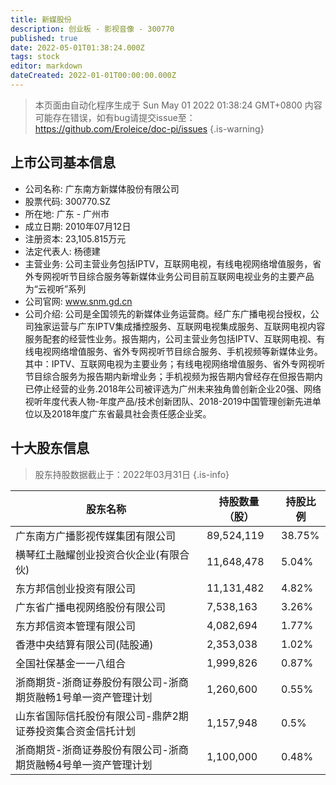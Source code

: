 ```yaml
---
title: 新媒股份
description: 创业板 - 影视音像 - 300770
published: true
date: 2022-05-01T01:38:24.000Z
tags: stock
editor: markdown
dateCreated: 2022-01-01T00:00:00.000Z
---
```


> 本页面由自动化程序生成于 Sun May 01 2022 01:38:24 GMT+0800
> 内容可能存在错误，如有bug请提交issue至：https://github.com/Eroleice/doc-pi/issues
{.is-warning}

## 上市公司基本信息
- 公司名称: 广东南方新媒体股份有限公司
- 股票代码: 300770.SZ
- 所在地: 广东 - 广州市
- 成立日期: 2010年07月12日
- 注册资本: 23,105.815万元
- 法定代表人: 杨德建
- 主营业务: 公司主营业务包括IPTV，互联网电视，有线电视网络增值服务，省外专网视听节目综合服务等新媒体业务公司目前互联网电视业务的主要产品为“云视听”系列
- 公司官网: www.snm.gd.cn
- 公司介绍: 公司是全国领先的新媒体业务运营商。经广东广播电视台授权，公司独家运营与广东IPTV集成播控服务、互联网电视集成服务、互联网电视内容服务配套的经营性业务。报告期内，公司主营业务包括IPTV、互联网电视、有线电视网络增值服务、省外专网视听节目综合服务、手机视频等新媒体业务。其中：IPTV、互联网电视为主要业务；有线电视网络增值服务、省外专网视听节目综合服务为报告期内新增业务；手机视频为报告期内曾经存在但报告期内已停止经营的业务.2018年公司被评选为广州未来独角兽创新企业20强、网络视听年度代表人物-年度产品/技术创新团队、2018-2019中国管理创新先进单位以及2018年度广东省最具社会责任感企业奖。


## 十大股东信息
> 股东持股数据截止于：2022年03月31日
{.is-info}

| 股东名称 | 持股数量（股） | 持股比例 |
| --- | --- | --- |
| 广东南方广播影视传媒集团有限公司 | 89,524,119 | 38.75% |
| 横琴红土融耀创业投资合伙企业(有限合伙) | 11,648,478 | 5.04% |
| 东方邦信创业投资有限公司 | 11,131,482 | 4.82% |
| 广东省广播电视网络股份有限公司 | 7,538,163 | 3.26% |
| 东方邦信资本管理有限公司 | 4,082,694 | 1.77% |
| 香港中央结算有限公司(陆股通) | 2,353,038 | 1.02% |
| 全国社保基金一一八组合 | 1,999,826 | 0.87% |
| 浙商期货-浙商证券股份有限公司-浙商期货融畅1号单一资产管理计划 | 1,260,600 | 0.55% |
| 山东省国际信托股份有限公司-鼎萨2期证券投资集合资金信托计划 | 1,157,948 | 0.5% |
| 浙商期货-浙商证券股份有限公司-浙商期货融畅4号单一资产管理计划 | 1,100,000 | 0.48% |




